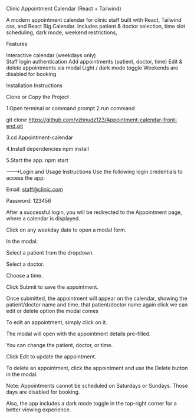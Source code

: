 Clinic Appointment Calendar (React + Tailwind)

A modern appointment calendar for clinic staff built with React, Tailwind css, and React Big Calendar. Includes patient & doctor selection, time slot scheduling, dark mode, weekend restrictions,


 Features

Interactive calendar (weekdays only)  
Staff login authentication
Add appointments (patient, doctor, time)
Edit & delete appointments via modal
Light /  dark mode toggle
Weekends are disabled for booking


 Installation Instructions

 Clone or Copy the Project

 1.Open terminal or command prompt
 2.run command

git clone https://github.com/vzhnudz123/Appointment-calendar-front-end.git

3.cd Appointment-calendar

4.Install dependencies
npm install

5.Start the app:
npm start


--->Login and Usage Instructions
Use the following login credentials to access the app:

Email: staff@clinic.com

Password: 123456

After a successful login, you will be redirected to the Appointment page, where a calendar is displayed.

Click on any weekday date to open a modal form.

In the modal:

Select a patient from the dropdown.

Select a doctor.

Choose a time.

Click Submit to save the appointment.

Once submitted, the appointment will appear on the calendar, showing the patient/doctor name and time.
that  patient/doctor name again click we can edit or delete option the modal comes

To edit an appointment, simply click on it.

The modal will open with the appointment details pre-filled.

You can change the patient, doctor, or time.

Click Edit to update the appointment.

To delete an appointment, click the appointment and use the Delete button in the modal.

Note: Appointments cannot be scheduled on Saturdays or Sundays. Those days are disabled for booking.

Also, the app includes a dark mode toggle in the top-right corner for a better viewing experience.



